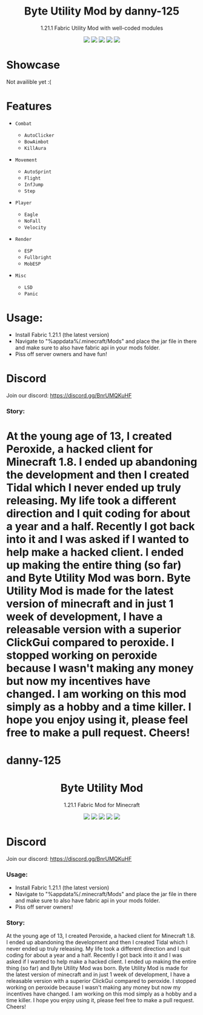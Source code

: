 <div align="center">

</div>

<h1 align="center">
	Byte Utility Mod by danny-125
</h1>

<p align="center">
	1.21.1 Fabric Utility Mod with well-coded modules
</p>

<div align="center">
  <a href="https://github.com/danny-125/Byte-Utility-Mod/releases/latest"><img src="https://img.shields.io/github/v/release/danny-125/Byte-Utility-Mod"></a>
  <img src="https://img.shields.io/github/last-commit/danny-125/Byte-Utility-Mod">
  <img src="https://img.shields.io/github/commit-activity/m/danny-125/Byte-Utility-Mod">
  <img src="https://img.shields.io/github/languages/code-size/danny-125/Byte-Utility-Mod">
  <img src="https://img.shields.io/github/downloads/danny-125/Byte-Utility-Mod/total">
</div>

# Showcase

Not availible yet :(

# Features

- `Combat`
	- `AutoClicker`
	- `BowAimbot`
	- `KillAura`

 - `Movement`
	- `AutoSprint`
	- `Flight`
	- `InfJump`
	- `Step`

 - `Player`
	- `Eagle`
	- `NoFall`
 	- `Velocity`

 - `Render`
 	- `ESP`
	- `Fullbright`
	- `MobESP`
 
 - `Misc`
	- `LSD`
	- `Panic`


# Usage:
- Install Fabric 1.21.1 (the latest version)
- Navigate to "%appdata%/.minecraft/Mods" and place the jar file in there and make sure to also have fabric api in your mods folder.
- Piss off server owners and have fun!

# Discord
Join our discord:
https://discord.gg/BnrUMQKuHF

### Story:
At the young age of 13, I created Peroxide, a hacked client for Minecraft 1.8.
I ended up abandoning the development and then I created Tidal which I never ended up truly releasing.
My life took a different direction and I quit coding for about a year and a half. Recently I got back into it and
I was asked if I wanted to help make a hacked client. I ended up making the entire thing (so far) and Byte Utility Mod was born.
Byte Utility Mod is made for the latest version of minecraft and in just 1 week of development, I have a releasable version with
a superior ClickGui compared to peroxide. I stopped working on peroxide because I wasn't making
any money but now my incentives have changed. I am working on this mod simply as a hobby
and a time killer. I hope you enjoy using it, please feel free to make a pull request. Cheers!
=======
# danny-125

<div align="center">

</div>

<h1 align="center">
	Byte Utility Mod
</h1>

<p align="center">
	1.21.1 Fabric Mod for Minecraft
</p>

<div align="center">
  <a href="https://github.com/danny-125/Byte-Utility-Mod/releases/latest"><img src="https://img.shields.io/github/v/release/danny-125/Byte-Utility-Mod"></a>
  <img src="https://img.shields.io/github/last-commit/danny-125/Byte-Utility-Mod">
  <img src="https://img.shields.io/github/commit-activity/m/danny-125/Byte-Utility-Mod">
  <img src="https://img.shields.io/github/languages/code-size/danny-125/Byte-Utility-Mod">
  <img src="https://img.shields.io/github/downloads/danny-125/Byte-Utility-Mod/total">


</div>

# Discord
Join our discord:
https://discord.gg/BnrUMQKuHF

### Usage:
- Install Fabric 1.21.1 (the latest version)
- Navigate to "%appdata%/.minecraft/Mods" and place the jar file in there and make sure to also have fabric api in your mods folder.
- Piss off server owners!

### Story:
At the young age of 13, I created Peroxide, a hacked client for Minecraft 1.8.
I ended up abandoning the development and then I created Tidal which I never ended up truly releasing.
My life took a different direction and I quit coding for about a year and a half. Recently I got back into it and
I was asked if I wanted to help make a hacked client. I ended up making the entire thing (so far) and Byte Utility Mod was born.
Byte Utility Mod is made for the latest version of minecraft and in just 1 week of development, I have a releasable version with
a superior ClickGui compared to peroxide. I stopped working on peroxide because I wasn't making
any money but now my incentives have changed. I am working on this mod simply as a hobby
and a time killer. I hope you enjoy using it, please feel free to make a pull request. Cheers!